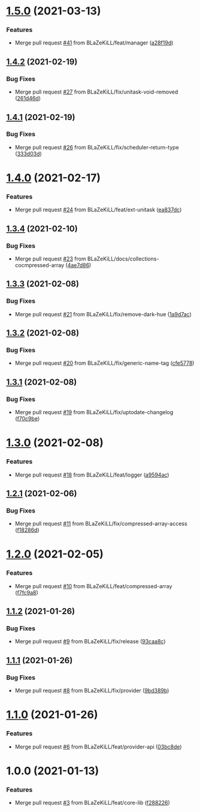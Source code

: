 # [1.5.0](https://github.com/BLaZeKiLL/CBSL/compare/v1.4.2...v1.5.0) (2021-03-13)


### Features

* Merge pull request [#41](https://github.com/BLaZeKiLL/CBSL/issues/41) from BLaZeKiLL/feat/manager ([a28f19d](https://github.com/BLaZeKiLL/CBSL/commit/a28f19d60748dbbc90195933d8ae823bc9e025dd))

## [1.4.2](https://github.com/BLaZeKiLL/CBSL/compare/v1.4.1...v1.4.2) (2021-02-19)


### Bug Fixes

* Merge pull request [#27](https://github.com/BLaZeKiLL/CBSL/issues/27) from BLaZeKiLL/fix/unitask-void-removed ([261d46d](https://github.com/BLaZeKiLL/CBSL/commit/261d46d0a0c57413ad874a0df5412d8036d2c1e3))

## [1.4.1](https://github.com/BLaZeKiLL/CBSL/compare/v1.4.0...v1.4.1) (2021-02-19)


### Bug Fixes

* Merge pull request [#26](https://github.com/BLaZeKiLL/CBSL/issues/26) from BLaZeKiLL/fix/scheduler-return-type ([333d03d](https://github.com/BLaZeKiLL/CBSL/commit/333d03ddf63330f2405ad083746eae7de261890e))

# [1.4.0](https://github.com/BLaZeKiLL/CBSL/compare/v1.3.4...v1.4.0) (2021-02-17)


### Features

* Merge pull request [#24](https://github.com/BLaZeKiLL/CBSL/issues/24) from BLaZeKiLL/feat/ext-unitask ([ea837dc](https://github.com/BLaZeKiLL/CBSL/commit/ea837dc5f920ad3567b0455751b6ea5a6bfdcff4))

## [1.3.4](https://github.com/BLaZeKiLL/CBSL/compare/v1.3.3...v1.3.4) (2021-02-10)


### Bug Fixes

* Merge pull request [#23](https://github.com/BLaZeKiLL/CBSL/issues/23) from BLaZeKiLL/docs/collections-cocmpressed-array ([4ae7d86](https://github.com/BLaZeKiLL/CBSL/commit/4ae7d8663e17618f33645d2511825806c76b1f63))

## [1.3.3](https://github.com/BLaZeKiLL/CBSL/compare/v1.3.2...v1.3.3) (2021-02-08)


### Bug Fixes

* Merge pull request [#21](https://github.com/BLaZeKiLL/CBSL/issues/21) from BLaZeKiLL/fix/remove-dark-hue ([1a9d7ac](https://github.com/BLaZeKiLL/CBSL/commit/1a9d7ace058e2defa3f395cd13e899f00bed5be8))

## [1.3.2](https://github.com/BLaZeKiLL/CBSL/compare/v1.3.1...v1.3.2) (2021-02-08)


### Bug Fixes

* Merge pull request [#20](https://github.com/BLaZeKiLL/CBSL/issues/20) from BLaZeKiLL/fix/generic-name-tag ([cfe5778](https://github.com/BLaZeKiLL/CBSL/commit/cfe577873826f326527f85cfbf930ab72ad3c44f))

## [1.3.1](https://github.com/BLaZeKiLL/CBSL/compare/v1.3.0...v1.3.1) (2021-02-08)


### Bug Fixes

* Merge pull request [#19](https://github.com/BLaZeKiLL/CBSL/issues/19) from BLaZeKiLL/fix/uptodate-changelog ([f70c9be](https://github.com/BLaZeKiLL/CBSL/commit/f70c9bec95872ab11b549f0600415e4ea3adcbf0))

# [1.3.0](https://github.com/BLaZeKiLL/CBSL/compare/v1.2.1...v1.3.0) (2021-02-08)


### Features

* Merge pull request [#18](https://github.com/BLaZeKiLL/CBSL/issues/18) from BLaZeKiLL/feat/logger ([a9594ac](https://github.com/BLaZeKiLL/CBSL/commit/a9594ac2eb68f38cf8c1eb85056a85d3ed5b39bb))

## [1.2.1](https://github.com/BLaZeKiLL/CBSL/compare/v1.2.0...v1.2.1) (2021-02-06)


### Bug Fixes

* Merge pull request [#11](https://github.com/BLaZeKiLL/CBSL/issues/11) from BLaZeKiLL/fix/compressed-array-access ([f18286d](https://github.com/BLaZeKiLL/CBSL/commit/f18286d931c73dcf0631c545862f192ca687bba7))

# [1.2.0](https://github.com/BLaZeKiLL/CBSL/compare/v1.1.2...v1.2.0) (2021-02-05)


### Features

* Merge pull request [#10](https://github.com/BLaZeKiLL/CBSL/issues/10) from BLaZeKiLL/feat/compressed-array ([f7fc9a8](https://github.com/BLaZeKiLL/CBSL/commit/f7fc9a8a2ca85c181fa40476731c673987dea719))

## [1.1.2](https://github.com/BLaZeKiLL/CBSL/compare/v1.1.1...v1.1.2) (2021-01-26)


### Bug Fixes

* Merge pull request [#9](https://github.com/BLaZeKiLL/CBSL/issues/9) from BLaZeKiLL/fix/release ([93caa8c](https://github.com/BLaZeKiLL/CBSL/commit/93caa8c9ee97d6327c70262be59b0b6d01e695a8))

## [1.1.1](https://github.com/BLaZeKiLL/CBSL/compare/v1.1.0...v1.1.1) (2021-01-26)


### Bug Fixes

* Merge pull request [#8](https://github.com/BLaZeKiLL/CBSL/issues/8) from BLaZeKiLL/fix/provider ([9bd389b](https://github.com/BLaZeKiLL/CBSL/commit/9bd389bf08b20c05f45f9b731a0688d86cf0e998))

# [1.1.0](https://github.com/BLaZeKiLL/CBSL/compare/v1.0.0...v1.1.0) (2021-01-26)


### Features

* Merge pull request [#6](https://github.com/BLaZeKiLL/CBSL/issues/6) from BLaZeKiLL/feat/provider-api ([03bc8de](https://github.com/BLaZeKiLL/CBSL/commit/03bc8dee9fe5c992fb30aee90243913d95982cc5))

# 1.0.0 (2021-01-13)


### Features

* Merge pull request [#3](https://github.com/BLaZeKiLL/CBSL/issues/3) from BLaZeKiLL/feat/core-lib ([f288226](https://github.com/BLaZeKiLL/CBSL/commit/f2882267ef5a576e269e703d440cc8bff45de373))
